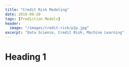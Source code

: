 ```yaml
---
title: "Credit Risk Modeling"
date: 2019-09-20
tags: [Prediction Models]
header:
  image: "/images/credit-risk/p2p.jpg"
excerpt: "Data Science, Credit Risk, Machine Learning"
---
```


# Heading 1
